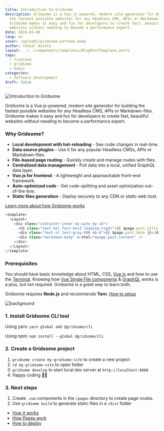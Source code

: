 ```yaml
---
title: Introduction to Gridsome
description: Gridsome is a Vue.js-powered, modern site generator for building
  the fastest possible websites for any Headless CMS, APIs or Markdown-files.
  Gridsome makes it easy and fun for developers to create fast, beautiful
  websites without needing to become a performance expert.
date: 2019-04-08
lang: en
cover: /uploads/gridsome-portada.webp
author: Yuniel Acosta
layout: ../../components/templates/BlogPostTemplate.astro
tags:
  - frontend
  - gridsome
  - Vuejs
categories:
  - Software Development
draft: false
---
```

![Introduction to Gridsome](/uploads/gridsome-portada.webp "Introduction to Gridsome")

Gridsome is a Vue.js-powered, modern site generator for building the fastest possible websites for any Headless CMS, APIs or Markdown-files. Gridsome makes it easy and fun for developers to create fast, beautiful websites without needing to become a performance expert.

### Why Gridsome?

* **Local development with hot-reloading** - See code changes in real-time.
* **Data source plugins** - Use it for any popular Headless CMSs, APIs or Markdown-files.
* **File-based page routing** - Quickly create and manage routes with files.
* **Centralized data management** - Pull data into a local, unified GraphQL data layer.
* **Vue.js for frontend** - A lightweight and approachable front-end framework.
* **Auto-optimized code** - Get code-splitting and asset optimization out-of-the-box.
* **Static files generation** - Deploy securely to any CDN or static web host.

[Learn more about how Gridsome works](https://gridsome.org/docs/#how-it-works)

```js
<template>
  <Layout>
    <div class="container-inner mx-auto my-16">
      <h1 class="text-4xl font-bold leading-tight">{{ $page.post.title }}</h1>
      <div class="text-xl text-gray-600 mb-8">{{ $page.post.date }}</div>
      <div class="markdown-body" v-html="$page.post.content" />
    </div>
  </Layout>
</template>
```

### Prerequisites

You should have basic knowledge about HTML, CSS, [Vue.js](https://vuejs.org) and how to use the [Terminal](https://www.linode.com/docs/tools-reference/tools/using-the-terminal/). Knowing how [Vue Single File components](https://vuejs.org/v2/guide/single-file-components.html) & [GraphQL](https://www.graphql.com/) works is a plus, but not required. Gridsome is a great way to learn both.

Gridsome requires **Node.js** and recommends **Yarn**. [How to setup](https://gridsome.org/docs/#prerequisites)

![background](/uploads/gridsome-stack.png)

### 1. Install Gridsome CLI tool

Using yarn:
`yarn global add @gridsome/cli`

Using npm:
`npm install --global @gridsome/cli`

### 2. Create a Gridsome project

1. `gridsome create my-gridsome-site` to create a new project </li>
2. `cd my-gridsome-site` to open folder
3. `gridsome develop` to start local dev server at `http://localhost:8080`
4. Happy coding 🎉🙌

### 3. Next steps

1. Create `.vue` components in the `/pages` directory to create page routes.
2. Use `gridsome build` to generate static files in a `/dist` folder

* [How it works](https://gridsome.org/docs/#how-it-works)
* [How Pages work](https://gridsome.org/docs/pages/)
* [How to deploy](https://gridsome.org/docs/deployment/)